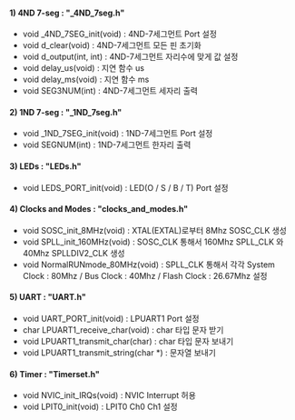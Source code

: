 #### 1) 4ND 7-seg : "_4ND_7seg.h"
- void _4ND_7SEG_init(void) : 4ND-7세그먼트 Port 설정
- void d_clear(void) : 4ND-7세그먼트 모든 핀 초기화
- void d_output(int, int) : 4ND-7세그먼트 자리수에 맞게 값 설정
- void delay_us(void) : 지연 함수 us
- void delay_ms(void) : 지연 함수 ms
- void SEG3NUM(int) : 4ND-7세그먼트 세자리 출력

#### 2) 1ND 7-seg : "_1ND_7seg.h"
- void _1ND_7SEG_init(void) : 1ND-7세그먼트 Port 설정
- void SEGNUM(int) : 1ND-7세그먼트 한자리 출력

#### 3) LEDs : "LEDs.h"
- void LEDS_PORT_init(void) : LED(O / S / B / T) Port 설정

#### 4) Clocks and Modes : "clocks_and_modes.h" 

- void SOSC_init_8MHz(void) : XTAL(EXTAL)로부터 8Mhz SOSC_CLK 생성
- void SPLL_init_160MHz(void) : SOSC_CLK 통해서 160Mhz SPLL_CLK 와 40Mhz SPLLDIV2_CLK 생성
- void NormalRUNmode_80MHz(void) : SPLL_CLK 통해서 각각 System Clock : 80Mhz / Bus Clock : 40Mhz / Flash Clock : 26.67Mhz 설정

#### 5) UART : "UART.h"
- void UART_PORT_init(void) : LPUART1 Port 설정
- char LPUART1_receive_char(void) : char 타입 문자 받기
- void LPUART1_transmit_char(char) : char 타입 문자 보내기
- void LPUART1_transmit_string(char *) : 문자열 보내기

#### 6) Timer : "Timerset.h"
- void NVIC_init_IRQs(void) : NVIC Interrupt 허용
- void LPIT0_init(void) : LPIT0 Ch0 Ch1 설정
